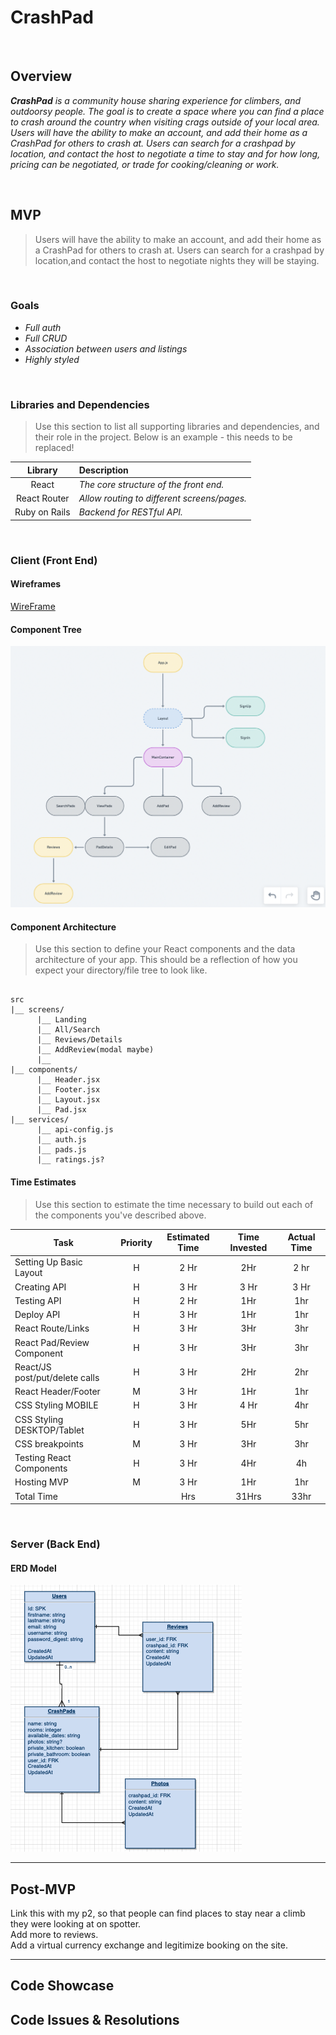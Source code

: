 # CrashPad


<br>

## Overview

_**CrashPad** is a community house sharing experience for climbers, and outdoorsy people. The goal is to create a space where you can find a place to crash around the country when visiting crags outside of your local area. Users will have the ability to make an account, and add their home as a CrashPad for others to crash at. Users can search for a crashpad by location, and contact the host to negotiate a time to stay and for how long, pricing can be negotiated, or trade for cooking/cleaning or work._


<br>

## MVP

> Users will have the ability to make an account, and add their home as a CrashPad for others to crash at. Users can search for a crashpad by location,and contact the host to negotiate nights they will be staying. 




<br>

### Goals

- _Full auth_
- _Full CRUD_
- _Association between users and listings_
- _Highly styled_


<br>

### Libraries and Dependencies

> Use this section to list all supporting libraries and dependencies, and their role in the project. Below is an example - this needs to be replaced!

|     Library      | Description                                |
| :--------------: | :----------------------------------------- |
|      React       | _The core structure of the front end._ |
|   React Router   | _Allow routing to different screens/pages._ |
|     Ruby on Rails      | _Backend for RESTful API._ |

<br>

### Client (Front End)

#### Wireframes
[WireFrame](https://xd.adobe.com/view/aa682a88-9608-4af4-892b-28bd402a0080-ff3b/)
#### Component Tree


![Component Tree](Assets/ComponentHeirarchy.png)

#### Component Architecture

> Use this section to define your React components and the data architecture of your app. This should be a reflection of how you expect your directory/file tree to look like. 

``` structure

src
|__ screens/
      |__ Landing
      |__ All/Search
      |__ Reviews/Details
      |__ AddReview(modal maybe)
      |__ 
|__ components/
      |__ Header.jsx
      |__ Footer.jsx
      |__ Layout.jsx
      |__ Pad.jsx
|__ services/
      |__ api-config.js
      |__ auth.js
      |__ pads.js
      |__ ratings.js?

```

#### Time Estimates

> Use this section to estimate the time necessary to build out each of the components you've described above.

| Task                | Priority | Estimated Time | Time Invested | Actual Time |
| ------------------- | :------: | :------------: | :-----------: | :---------: |
| Setting Up Basic Layout | H | 2 Hr |  2Hr |2 hr|
| Creating API | H | 3 Hr |3 Hr | 3 Hr |
| Testing API | H | 2 Hr |  1Hr |1hr |
| Deploy API | H | 3 Hr |  1Hr | 1hr| 
| React Route/Links | H | 3 Hr |  3Hr | 3hr| 
| React Pad/Review Component | H | 3 Hr |  3Hr | 3hr|
| React/JS post/put/delete calls | H | 3 Hr |  2Hr | 2hr|
| React Header/Footer | M | 3 Hr |  1Hr | 1hr|
| CSS Styling MOBILE | H | 3 Hr | 4 Hr | 4hr|
| CSS Styling DESKTOP/Tablet | H | 3 Hr |  5Hr | 5hr|  
| CSS breakpoints | M | 3 Hr |  3Hr |3hr| 
| Testing React Components | H | 3 Hr |  4Hr | 4h| 
| Hosting MVP | M | 3 Hr |  1Hr |1hr| 
| Total Time | |  Hrs | 31Hrs | 33hr|

<br>

### Server (Back End)

#### ERD Model


![ERD](Assets/ERD.png)
<br>

***

## Post-MVP

Link this with my p2, so that people can find places to stay near a climb they were looking at on spotter. <br>
Add more to reviews. <br>
Add a virtual currency exchange and legitimize booking on the site. <br>

***

## Code Showcase


## Code Issues & Resolutions

